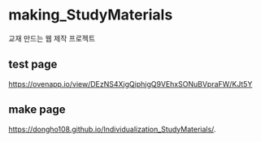 # making_StudyMaterials
교재 만드는 웹 제작 프로젝트

## test page
https://ovenapp.io/view/DEzNS4XjgQiphjgQ9VEhxSONuBVpraFW/KJt5Y

## make page
https://dongho108.github.io/Individualization_StudyMaterials/.
